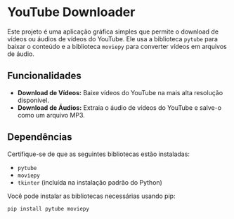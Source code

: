 # YouTube Downloader

Este projeto é uma aplicação gráfica simples que permite o download de vídeos ou áudios de vídeos do YouTube. Ele usa a biblioteca `pytube` para baixar o conteúdo e a biblioteca `moviepy` para converter vídeos em arquivos de áudio.

## Funcionalidades

- **Download de Vídeos:** Baixe vídeos do YouTube na mais alta resolução disponível.
- **Download de Áudios:** Extraia o áudio de vídeos do YouTube e salve-o como um arquivo MP3.

## Dependências

Certifique-se de que as seguintes bibliotecas estão instaladas:

- `pytube`
- `moviepy`
- `tkinter` (incluída na instalação padrão do Python)

Você pode instalar as bibliotecas necessárias usando pip:

```bash
pip install pytube moviepy
